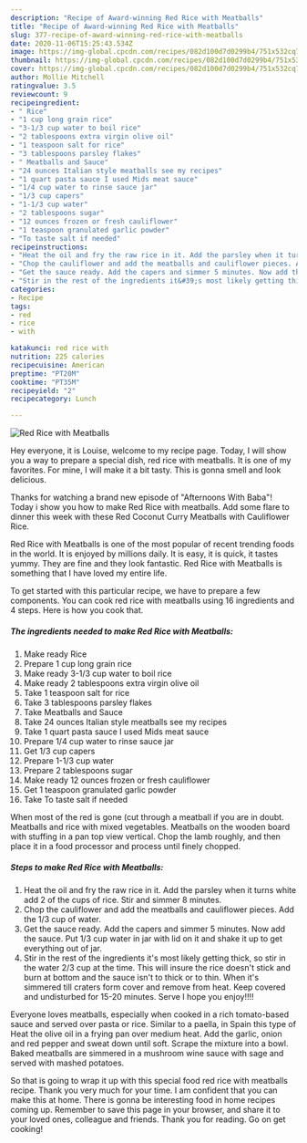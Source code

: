 ```yaml
---
description: "Recipe of Award-winning Red Rice with Meatballs"
title: "Recipe of Award-winning Red Rice with Meatballs"
slug: 377-recipe-of-award-winning-red-rice-with-meatballs
date: 2020-11-06T15:25:43.534Z
image: https://img-global.cpcdn.com/recipes/082d100d7d0299b4/751x532cq70/red-rice-with-meatballs-recipe-main-photo.jpg
thumbnail: https://img-global.cpcdn.com/recipes/082d100d7d0299b4/751x532cq70/red-rice-with-meatballs-recipe-main-photo.jpg
cover: https://img-global.cpcdn.com/recipes/082d100d7d0299b4/751x532cq70/red-rice-with-meatballs-recipe-main-photo.jpg
author: Mollie Mitchell
ratingvalue: 3.5
reviewcount: 9
recipeingredient:
- " Rice"
- "1 cup long grain rice"
- "3-1/3 cup water to boil rice"
- "2 tablespoons extra virgin olive oil"
- "1 teaspoon salt for rice"
- "3 tablespoons parsley flakes"
- " Meatballs and Sauce"
- "24 ounces Italian style meatballs see my recipes"
- "1 quart pasta sauce I used Mids meat sauce"
- "1/4 cup water to rinse sauce jar"
- "1/3 cup capers"
- "1-1/3 cup water"
- "2 tablespoons sugar"
- "12 ounces frozen or fresh cauliflower"
- "1 teaspoon granulated garlic powder"
- "To taste salt if needed"
recipeinstructions:
- "Heat the oil and fry the raw rice in it. Add the parsley when it turns white add 2 of the cups of rice. Stir and simmer 8 minutes."
- "Chop the cauliflower and add the meatballs and cauliflower pieces. Add the 1/3 cup of water."
- "Get the sauce ready. Add the capers and simmer 5 minutes. Now add the sauce. Put 1/3 cup water in jar with lid on it and shake it up to get everything out of jar."
- "Stir in the rest of the ingredients it&#39;s most likely getting thick, so stir in the water 2/3 cup at the time. This will insure the rice doesn&#39;t stick and burn at bottom and the sauce isn&#39;t to thick or to thin. When it&#39;s simmered till craters form cover and remove from heat. Keep covered and undisturbed for 15-20 minutes. Serve I hope you enjoy!!!!"
categories:
- Recipe
tags:
- red
- rice
- with

katakunci: red rice with 
nutrition: 225 calories
recipecuisine: American
preptime: "PT20M"
cooktime: "PT35M"
recipeyield: "2"
recipecategory: Lunch

---
```



![Red Rice with Meatballs](https://img-global.cpcdn.com/recipes/082d100d7d0299b4/751x532cq70/red-rice-with-meatballs-recipe-main-photo.jpg)

Hey everyone, it is Louise, welcome to my recipe page. Today, I will show you a way to prepare a special dish, red rice with meatballs. It is one of my favorites. For mine, I will make it a bit tasty. This is gonna smell and look delicious.

Thanks for watching a brand new episode of &#34;Afternoons With Baba&#34;! Today i show you how to make Red Rice with meatballs. Add some flare to dinner this week with these Red Coconut Curry Meatballs with Cauliflower Rice.

Red Rice with Meatballs is one of the most popular of recent trending foods in the world. It is enjoyed by millions daily. It is easy, it is quick, it tastes yummy. They are fine and they look fantastic. Red Rice with Meatballs is something that I have loved my entire life.


To get started with this particular recipe, we have to prepare a few components. You can cook red rice with meatballs using 16 ingredients and 4 steps. Here is how you cook that.

<!--inarticleads1-->

##### The ingredients needed to make Red Rice with Meatballs:

1. Make ready  Rice
1. Prepare 1 cup long grain rice
1. Make ready 3-1/3 cup water to boil rice
1. Make ready 2 tablespoons extra virgin olive oil
1. Take 1 teaspoon salt for rice
1. Take 3 tablespoons parsley flakes
1. Take  Meatballs and Sauce
1. Take 24 ounces Italian style meatballs see my recipes
1. Take 1 quart pasta sauce I used Mids meat sauce
1. Prepare 1/4 cup water to rinse sauce jar
1. Get 1/3 cup capers
1. Prepare 1-1/3 cup water
1. Prepare 2 tablespoons sugar
1. Make ready 12 ounces frozen or fresh cauliflower
1. Get 1 teaspoon granulated garlic powder
1. Take To taste salt if needed


When most of the red is gone (cut through a meatball if you are in doubt. Meatballs and rice with mixed vegetables. Meatballs on the wooden board with stuffing in a pan top view vertical. Chop the lamb roughly, and then place it in a food processor and process until finely chopped. 

<!--inarticleads2-->

##### Steps to make Red Rice with Meatballs:

1. Heat the oil and fry the raw rice in it. Add the parsley when it turns white add 2 of the cups of rice. Stir and simmer 8 minutes.
1. Chop the cauliflower and add the meatballs and cauliflower pieces. Add the 1/3 cup of water.
1. Get the sauce ready. Add the capers and simmer 5 minutes. Now add the sauce. Put 1/3 cup water in jar with lid on it and shake it up to get everything out of jar.
1. Stir in the rest of the ingredients it&#39;s most likely getting thick, so stir in the water 2/3 cup at the time. This will insure the rice doesn&#39;t stick and burn at bottom and the sauce isn&#39;t to thick or to thin. When it&#39;s simmered till craters form cover and remove from heat. Keep covered and undisturbed for 15-20 minutes. Serve I hope you enjoy!!!!


Everyone loves meatballs, especially when cooked in a rich tomato-based sauce and served over pasta or rice. Similar to a paella, in Spain this type of Heat the olive oil in a frying pan over medium heat. Add the garlic, onion and red pepper and sweat down until soft. Scrape the mixture into a bowl. Baked meatballs are simmered in a mushroom wine sauce with sage and served with mashed potatoes. 

So that is going to wrap it up with this special food red rice with meatballs recipe. Thank you very much for your time. I am confident that you can make this at home. There is gonna be interesting food in home recipes coming up. Remember to save this page in your browser, and share it to your loved ones, colleague and friends. Thank you for reading. Go on get cooking!
